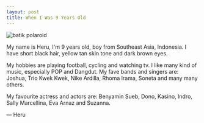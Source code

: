 ```yaml
---
layout: post
title: When I Was 9 Years Old
---
```

<img class="kiri" src="http:/images/batikpolar.png" alt="batik polaroid"></img>
<p>My name is Heru, I'm 9 years old, boy from Southeast Asia, Indonesia. I have short black hair, yellow tan skin tone and dark brown eyes.</p>
<p>My hobbies are playing football, cycling and watching tv. I like many kind of music, especially POP and Dangdut. My fave bands and singers are: Joshua, Trio Kwek Kwek, Nike Ardilla, Rhoma Irama, Soneta and many many others.</p>
<p>My favourite actress and actors are: Benyamin Sueb, Dono, Kasino, Indro, Sally Marcellina, Eva Arnaz and Suzanna.</p>

<p class="right">&mdash; Heru</p>